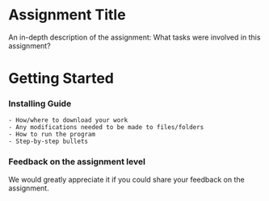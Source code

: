 # Assignment Title

An in-depth description of the assignment: What tasks were involved in this assignment?

# Getting Started 

### Installing Guide
```
- How/where to download your work
- Any modifications needed to be made to files/folders
- How to run the program
- Step-by-step bullets
```

### Feedback on the assignment level

We would greatly appreciate it if you could share your feedback on the assignment.

